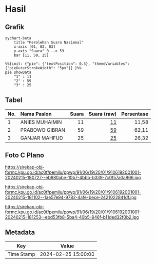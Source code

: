 # Hasil

## Grafik

```mermaid
xychart-beta
    title "Perolehan Suara Nasional"
    x-axis [01, 02, 03]
    y-axis "Suara" 0 --> 59
    bar [11, 59, 25]
```

```mermaid
%%{init: {"pie": {"textPosition": 0.5}, "themeVariables": {"pieOuterStrokeWidth": "5px"}} }%%
pie showData
    "1" : 11
    "2" : 59
    "3" : 25
```

## Tabel

| No. | Nama Paslon    | Suara | Suara (raw) | Persentase |
|:--- |:-------------- | -----:| -----------:| ----------:|
| 1   | ANIES MUHAIMIN | 11    | [11][p-1]   | 11,58      |
| 2   | PRABOWO GIBRAN | 59    | [59][p-2]   | 62,11      |
| 3   | GANJAR MAHFUD  | 25    | [25][p-3]   | 26,32      |


[p-1]: https://github.com/gigit-pemilu/pemilu-2024/blob/main/pilpres/hitung-suara/sub/91-papua/sub/06-biak-numfor/sub/19-aimando-padaido/sub/2001-mios-mangguandi/sub/001-tps/sub/paslon-1.txt
[p-2]: https://github.com/gigit-pemilu/pemilu-2024/blob/main/pilpres/hitung-suara/sub/91-papua/sub/06-biak-numfor/sub/19-aimando-padaido/sub/2001-mios-mangguandi/sub/001-tps/sub/paslon-2.txt
[p-3]: https://github.com/gigit-pemilu/pemilu-2024/blob/main/pilpres/hitung-suara/sub/91-papua/sub/06-biak-numfor/sub/19-aimando-padaido/sub/2001-mios-mangguandi/sub/001-tps/sub/paslon-3.txt

## Foto C Plano

https://sirekap-obj-formc.kpu.go.id/ac0f/pemilu/ppwp/91/06/19/20/01/9106192001001-20240215-180727--eb880abe-10b7-4bbb-b339-7c0f57a0a866.jpg

https://sirekap-obj-formc.kpu.go.id/ac0f/pemilu/ppwp/91/06/19/20/01/9106192001001-20240215-181102--1ae57e94-9782-4afe-bece-2421022841df.jpg

https://sirekap-obj-formc.kpu.go.id/ac0f/pemilu/ppwp/91/06/19/20/01/9106192001001-20240215-181253--ebd53fb8-5ba4-40b5-946f-b11ded32f0b2.jpg


## Metadata

| Key        | Value               |
| ---------- | ------------------- |
| Time Stamp | 2024-02-25 15:00:00 |



